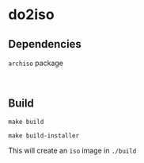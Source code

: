 # do2iso

## Dependencies

`archiso` package

<br/>

## Build

```
make build
```

```
make build-installer
```


This will create an `iso` image in `./build`



